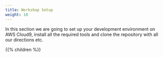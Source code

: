 ```yaml
---
title: Workshop Setup
weight: 10
---
```


In this section we are going to set up your development environment on AWS Cloud9, install all the required tools and
clone the repository with all our directions etc.

{{% children  %}}
